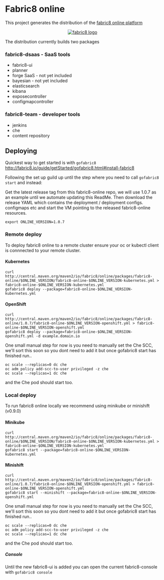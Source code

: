 # Fabric8 online

This project generates the distribution of the [fabric8 online platform](https://fabric8.io/)

 <p align="center">
   <a href="http://fabric8.io/">
    <img src="https://raw.githubusercontent.com/fabric8io/fabric8/master/docs/images/cover/cover_small.png" alt="fabric8 logo"/>
   </a>
 </p>

The distribution currently builds two packages

### fabric8-dsaas - SaaS tools 

  - fabric8-ui
  - planner
  - forge SaaS - not yet included
  - bayesian - not yet included
  - elasticsearch
  - kibana
  - exposecontroller
  - configmapcontroller

### fabric8-team - developer tools

  - jenkins
  - che
  - content repository

## Deploying

Quickest way to get started is with `gofabric8`
http://fabric8.io/guide/getStarted/gofabric8.html#install-fabric8

Following the set up guild up until the step where you need to call `gofabric8 start` and instead:

Get the latest release tag from this fabric8-online repo, we will use 1.0.7 as an example until we automate updating this ReadMe.  Then download the release YAML which contains the deployment / deployment configs. configmaps etc and start the VM pointing to the released fabric8-online resources.

```
export ONLINE_VERSION=1.0.7
```

### Remote deploy

To deploy fabric8 online to a remote cluster ensure your oc or kubectl client is connnected to your remote cluster.

#### Kubernetes

```
curl  http://central.maven.org/maven2/io/fabric8/online/packages/fabric8-online/$ONLINE_VERSION/fabric8-online-$ONLINE_VERSION-kubernetes.yml > fabric8-online-$ONLINE_VERSION-kubernetes.yml
gofabric8 deploy --package=fabric8-online-$ONLINE_VERSION-kubernetes.yml
```

#### OpenShift

```
curl  http://central.maven.org/maven2/io/fabric8/online/packages/fabric8-online/1.0.7/fabric8-online-$ONLINE_VERSION-openshift.yml > fabric8-online-$ONLINE_VERSION-openshift.yml
gofabric8 deploy --package=fabric8-online-$ONLINE_VERSION-openshift.yml -d example.domain.io
```
One small manual step for now is you need to manually set the Che SCC, we'll sort this soon so you dont need to add it but once gofabric8 start has finished run..
```
oc scale --replicas=0 dc che
oc adm policy add-scc-to-user privileged -z che
oc scale --replicas=1 dc che
```
and the Che pod should start too.

### Local deploy

To run fabric8 online locally we recommend using minikube or minishift (v0.9.0)

#### Minikube

```
curl  http://central.maven.org/maven2/io/fabric8/online/packages/fabric8-online/$ONLINE_VERSION/fabric8-online-$ONLINE_VERSION-kubernetes.yml > fabric8-online-$ONLINE_VERSION-kubernetes.yml
gofabric8 start --package=fabric8-online-$ONLINE_VERSION-kubernetes.yml
```

#### Minishift

```
curl  http://central.maven.org/maven2/io/fabric8/online/packages/fabric8-online/1.0.7/fabric8-online-$ONLINE_VERSION-openshift.yml > fabric8-online-$ONLINE_VERSION-openshift.yml
gofabric8 start --minishift --package=fabric8-online-$ONLINE_VERSION-openshift.yml
```
One small manual step for now is you need to manually set the Che SCC, we'll sort this soon so you dont need to add it but once gofabric8 start has finished run..
```
oc scale --replicas=0 dc che
oc adm policy add-scc-to-user privileged -z che
oc scale --replicas=1 dc che
```
and the Che pod should start too.

##### Console

Until the new fabric8-ui is added you can open the current fabric8-console with `gofabric8 console`
